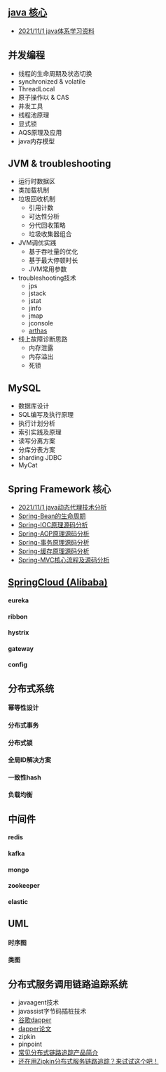 ## [java 核心](https://docs.oracle.com/javase/8/docs/)

- [2021/11/1 java体系学习资料](docs/java体系学习资料汇总.md)

## 并发编程

- 线程的生命周期及状态切换
- synchronized & volatile
- ThreadLocal
- 原子操作以 & CAS
- 并发工具
- 线程池原理
- 显式锁
- AQS原理及应用
- java内存模型

## JVM & troubleshooting

- 运行时数据区
- 类加载机制
- 垃圾回收机制
  - 引用计数
  - 可达性分析
  - 分代回收策略
  - 垃圾收集器组合
- JVM调优实践
  - 基于吞吐量的优化
  - 基于最大停顿时长
  - JVM常用参数
- troubleshooting技术
  - jps
  - jstack
  - jstat
  - jinfo
  - jmap
  - jconsole
  - [arthas](https://arthas.aliyun.com/doc/)
- 线上故障诊断思路
  - 内存泄露
  - 内存溢出
  - 死锁

## MySQL

- 数据库设计
- SQL编写及执行原理
- 执行计划分析
- 索引实践及原理
- 读写分离方案
- 分库分表方案
- sharding JDBC
- MyCat

## Spring Framework 核心

- [2021/11/1 java动态代理技术分析](docs/java动态代理技术分析.md)
- [Spring-Bean的生命周期](docs/Spring-Bean的生命周期.md)
- [Spring-IOC原理源码分析]()
- [Spring-AOP原理源码分析]()
- [Spring-事务原理源码分析]()
- [Spring-缓存原理源码分析]()
- [Spring-MVC核心流程及源码分析]()

## [SpringCloud (Alibaba)](https://github.com/alibaba/spring-cloud-alibaba/blob/master/README-zh.md)

#### eureka

#### ribbon

#### hystrix

#### gateway

#### config

## 分布式系统

#### 幂等性设计

#### 分布式事务

#### 分布式锁

#### 全局ID解决方案

#### 一致性hash

#### 负载均衡

## 中间件

#### redis
#### kafka
#### mongo
#### zookeeper
#### elastic

## UML

#### 时序图
#### 类图

## 分布式服务调用链路追踪系统

- javaagent技术
- javassist字节码插桩技术
- [谷歌dapper](https://bigbully.github.io/Dapper-translation/)
- [dapper论文](https://github.com/AlphaWang/alpha-dapper-translation-zh)
- zipkin
- pinpoint
- [常见分布式链路追踪产品简介](https://www.jianshu.com/p/a22a4288c93b)
- [还在用Zipkin分布式服务链路追踪？来试试这个吧！](http://yun.itheima.com/jishu/256.html)